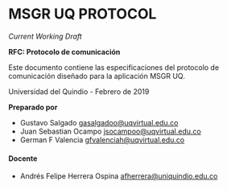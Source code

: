 # MSGR UQ PROTOCOL

_Current Working Draft_

**RFC: Protocolo de comunicación**

Este documento contiene las especificaciones del protocolo de comunicación diseñado para la aplicación MSGR UQ.

Universidad del Quindio - Febrero de 2019

**Preparado por**

* Gustavo Salgado gasalgadoo@uqvirtual.edu.co 
* Juan Sebastian Ocampo jsocampoo@uqvirtual.edu.co 
* German F Valencia gfvalenciah@uqvirtual.edu.co

#### Docente

* Andrés Felipe Herrera Ospina  afherrera@uniquindio.edu.co




